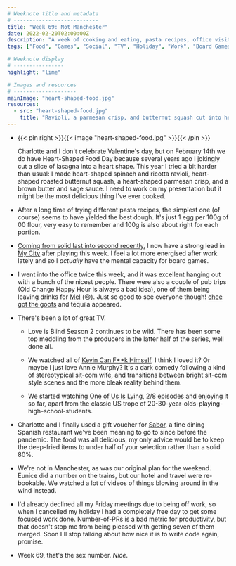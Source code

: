 ```yaml
---
# Weeknote title and metadata
# ---------------------------
title: "Week 69: Not Manchester"
date: 2022-02-20T02:00:00Z
description: "A week of cooking and eating, pasta recipes, office visits, leaving drinks, several great TV series, winning at board games, and not being in Manchester."
tags: ["Food", "Games", "Social", "TV", "Holiday", "Work", "Board Games", "Love is Blind", "Kevin Can F**k Himself", "One of Us Is Lying"]

# Weeknote display
# ----------------
highlight: "lime"

# Images and resources
# --------------------
mainImage: "heart-shaped-food.jpg"
resources:
  - src: "heart-shaped-food.jpg"
    title: "Ravioli, a parmesan crisp, and butternut squash cut into heart shapes"
---
```


  * {{< pin right >}}{{< image "heart-shaped-food.jpg" >}}{{< /pin >}}
  
    Charlotte and I don't celebrate Valentine's day, but on February 14th we do have Heart-Shaped Food Day because several years ago I jokingly cut a slice of lasagna into a heart shape. This year I tried a bit harder than usual: I made heart-shaped spinach and ricotta ravioli, heart-shaped roasted butternut squash, a heart-shaped parmesan crisp, and a brown butter and sage sauce. I need to work on my presentation but it might be the most delicious thing I've ever cooked.

  * After a long time of trying different pasta recipes, the simplest one (of course) seems to have yielded the best dough. It's just 1 egg per 100g of 00 flour, very easy to remember and 100g is also about right for each portion.

  * [Coming from solid last into second recently](/weeknotes/65/), I now have a strong lead in [My City](https://boardgamegeek.com/boardgame/295486/my-city) after playing this week. I feel a lot more energised after work lately and so I _actually_ have the mental capacity for board games.

  * I went into the office twice this week, and it was excellent hanging out with a bunch of the nicest people. There were also a couple of pub trips (Old Change Happy Hour is always a bad idea), one of them being leaving drinks for [Mel](https://twitter.com/Mellywellington) (:cry:). Just so good to see everyone though! [chee got the goofs](https://chee.snoot.club/2022/02/17/ok-i-have-the-goofs/) and tequila appeared.

  * There's been a lot of great TV.

    * Love is Blind Season 2 continues to be wild. There has been some top meddling from the producers in the latter half of the series, well done all.

    * We watched all of [Kevin Can F**k Himself](https://en.wikipedia.org/wiki/Kevin_Can_F**k_Himself), I think I loved it? Or maybe I just love Annie Murphy? It's a dark comedy following a kind of stereotypical sit-com wife, and transitions between bright sit-com style scenes and the more bleak reality behind them.

    * We started watching [One of Us Is Lying](https://en.wikipedia.org/wiki/One_of_Us_Is_Lying_(TV_series)), 2/8 episodes and enjoying it so far, apart from the classic US trope of 20-30-year-olds-playing-high-school-students.

  * Charlotte and I finally used a gift voucher for [Sabor](https://www.saborrestaurants.co.uk/), a fine dining Spanish restaurant we've been meaning to go to since before the pandemic. The food was all delicious, my only advice would be to keep the deep-fried items to under half of your selection rather than a solid 80%.

  * We're not in Manchester, as was our original plan for the weekend. Eunice did a number on the trains, but our hotel and travel were re-bookable. We watched a lot of videos of things blowing around in the wind instead.

  * I'd already declined all my Friday meetings due to being off work, so when I cancelled my holiday I had a completely free day to get some focused work done. Number-of-PRs is a bad metric for productivity, but that doesn't stop me from being pleased with getting seven of them merged. Soon I'll stop talking about how nice it is to write code again, promise.

  * Week 69, that's the sex number. _Nice_.
